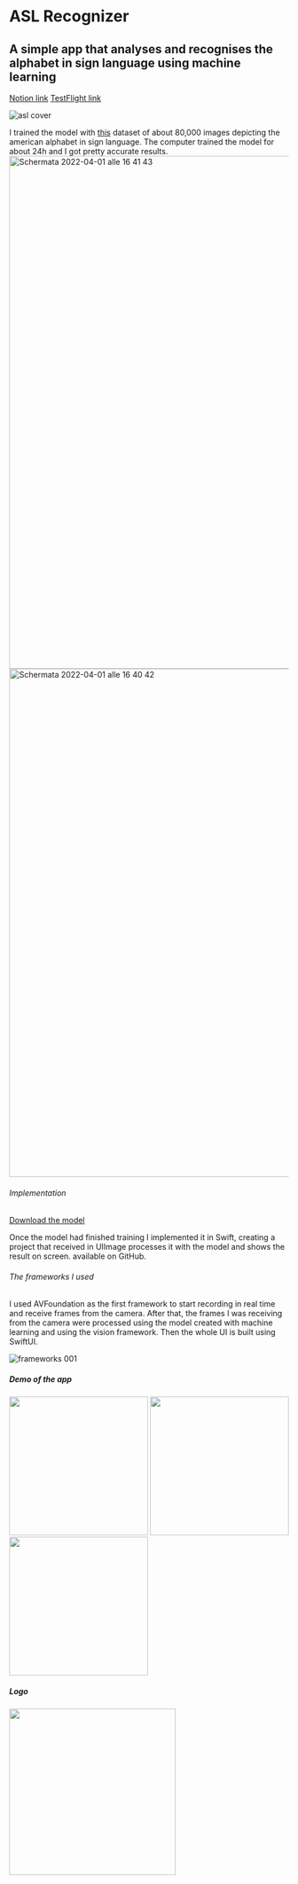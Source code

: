 # ASL Recognizer
## A simple app that analyses and recognises the alphabet in sign language using machine learning
[Notion link](https://www.notion.so/appledeveloperacademyunina/arg-ASL-Recognizer-c879fa5931e34f8cbfce5a24774c98c1)
[TestFlight link](https://testflight.apple.com/join/BIrexCMq)

![asl cover](https://user-images.githubusercontent.com/92546954/162177681-798f751b-c5d1-449f-973b-15893edb17aa.png)


I trained the model with [this](https://www.kaggle.com/datasets/grassknoted/asl-alphabet) dataset of about 80,000 images depicting the american alphabet in sign language.
The computer trained the model for about 24h and I got pretty accurate results. 
<img width="925" alt="Schermata 2022-04-01 alle 16 41 43" src="https://user-images.githubusercontent.com/92546954/161829153-35933803-1eff-422e-b331-0bca2efbe7b6.png">
<img width="917" alt="Schermata 2022-04-01 alle 16 40 42" src="https://user-images.githubusercontent.com/92546954/161829164-a45a509b-bfe6-464b-91c7-65e2ab6927e7.png">
###### Implementation
[Download the model](https://www.dropbox.com/s/ga1q5zjcdsub7xu/SignAlphabet.mlpackage.zip?dl=0)

Once the model had finished training I implemented it in Swift, creating a project that received in UIImage processes it with the model and shows the result on screen.  available on GitHub.
###### The frameworks I used
I used AVFoundation as the first framework to start recording in real time and receive frames from the camera. After that, the frames I was receiving from the camera were processed using the model created with machine learning and using the vision framework. Then the whole UI is built using SwiftUI.

![frameworks 001](https://user-images.githubusercontent.com/92546954/161830210-2d2e61e1-f042-4be1-b0d7-22e2a63a925f.png)

##### Demo of the app
<img src="https://user-images.githubusercontent.com/92546954/161830773-4837eb76-475b-450e-8c47-1b56683fde67.gif" width="250"> <img src="https://user-images.githubusercontent.com/92546954/161830824-d5ae22e7-25ca-4be7-a547-68792164abe2.png" width="250"> <img src="https://user-images.githubusercontent.com/92546954/161830830-3f3b9f53-c9f5-412f-9d41-1ad1ccf09dff.png" width="250">



##### Logo
<img src="https://user-images.githubusercontent.com/92546954/161830840-5317e76a-1109-4ceb-9f61-6e949c498a8d.png" width="300">
